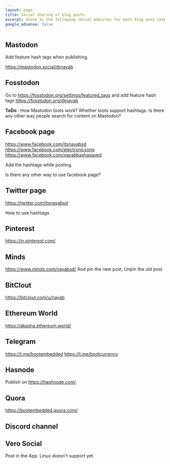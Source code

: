 ```yaml
---
layout: page
title: Social sharing of blog posts
excerpt: Share to the following social websites for each blog post completion.
google_adsense: false
---
```

## Mastodon
Add feature hash tags when publishing.

https://mastodon.social/@nayab

## Fosstodon
Go to https://fosstodon.org/settings/featured_tags and add feature hash tags
https://fosstodon.org/@nayab

**ToDo** : How Mastodon toots work? Whether toots support hashtags. Is there any other way people search for content on Mastodon?

## Facebook page
https://www.facebook.com/itsnayabsd
https://www.facebook.com/electronicsone
https://www.facebook.com/nayabbashasayed

Add the hashtags while posting.

Is there any other way to use facebook page?

## Twitter page
https://twitter.com/itsnayabsd

How to use hashtags

## Pinterest
https://in.pinterest.com/

## Minds
https://www.minds.com/nayabsd/
And pin the new post, Unpin the old post

## BitClout
https://bitclout.com/u/nayab

## Ethereum World
https://akasha.ethereum.world/

## Telegram
https://t.me/bootembedded
https://t.me/bootcurrency

## Hasnode
Publish on https://hashnode.com/

## Quora
https://bootembedded.quora.com/

## Discord channel

## Vero Social
Post in the App. Linux doesn't support yet.

